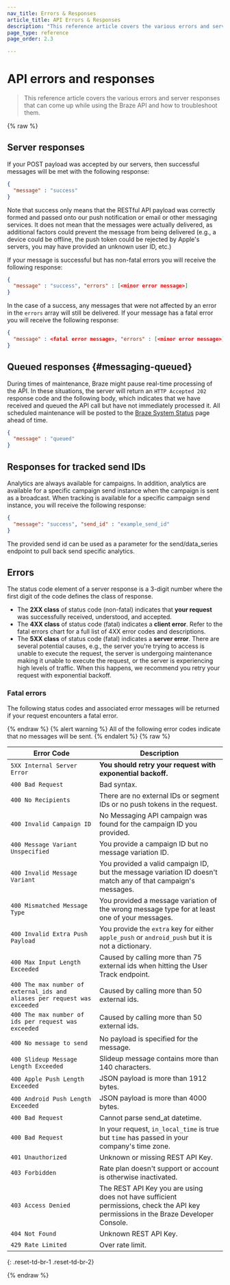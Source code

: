 ```yaml
---
nav_title: Errors & Responses
article_title: API Errors & Responses
description: "This reference article covers the various errors and server responses that can come up while using the Braze API and how to troubleshoot them." 
page_type: reference
page_order: 2.3

---
```

# API errors and responses

> This reference article covers the various errors and server responses that can come up while using the Braze API and how to troubleshoot them. 

{% raw %}

## Server responses

If your POST payload was accepted by our servers, then successful messages will be met with the following response:

```json
{
  "message" : "success"
}
```

Note that success only means that the RESTful API payload was correctly formed and passed onto our push notification or email or other messaging services. It does not mean that the messages were actually delivered, as additional factors could prevent the message from being delivered (e.g., a device could be offline, the push token could be rejected by Apple's servers, you may have provided an unknown user ID, etc.)

If your message is successful but has non-fatal errors you will receive the following response:

```json
{
  "message" : "success", "errors" : [<minor error message>]
}
```

In the case of a success, any messages that were not affected by an error in the `errors` array will still be delivered. If your message has a fatal error you will receive the following response:

```json
{
  "message" : <fatal error message>, "errors" : [<minor error message>]
}
```

## Queued responses {#messaging-queued}

During times of maintenance, Braze might pause real-time processing of the API. In these situations, the server will return an `HTTP Accepted 202` response code and the following body, which indicates that we have received and queued the API call but have not immediately processed it. All scheduled maintenance will be posted to the [Braze System Status](http://status.braze.com) page ahead of time.

```json
{
  "message" : "queued"
}
```

## Responses for tracked send IDs

Analytics are always available for campaigns. In addition, analytics are available for a specific campaign send instance when the campaign is sent as a broadcast. When tracking is available for a specific campaign send instance, you will receive the following response:

```json
{
  "message": "success", "send_id" : "example_send_id"
}
```

The provided send id can be used as a parameter for the send/data_series endpoint to pull back send specific analytics.

## Errors

The status code element of a server response is a 3-digit number where the first digit of the code defines the class of response.

- The **2XX class** of status code (non-fatal) indicates that **your request** was successfully received, understood, and accepted.
- The **4XX class** of status code (fatal) indicates a **client error**. Refer to the fatal errors chart for a full list of 4XX error codes and descriptions.
- The **5XX class** of status code (fatal) indicates a **server error**. There are several potential causes, e.g., the server you're trying to access is unable to execute the request, the server is undergoing maintenance making it unable to execute the request, or the server is experiencing high levels of traffic. When this happens, we recommend you retry your request with exponential backoff.

### Fatal errors

The following status codes and associated error messages will be returned if your request encounters a fatal error.

{% endraw %}
{% alert warning %}
All of the following error codes indicate that no messages will be sent.
{% endalert %}
{% raw %}

| Error Code | Description |
|---|---|
| `5XX Internal Server Error` | **You should retry your request with exponential backoff.**|
| `400 Bad Request` | Bad syntax.|
| `400 No Recipients` | There are no external IDs or segment IDs or no push tokens in the request.|
| `400 Invalid Campaign ID` | No Messaging API campaign was found for the campaign ID you provided.|
| `400 Message Variant Unspecified` | You provide a campaign ID but no message variation ID.|
| `400 Invalid Message Variant` | You provided a valid campaign ID, but the message variation ID doesn't match any of that campaign's messages.|
| `400 Mismatched Message Type` | You provided a message variation of the wrong message type for at least one of your messages.|
| `400 Invalid Extra Push Payload` | You provide the `extra` key for either `apple_push` or `android_push` but it is not a dictionary.|
| `400 Max Input Length Exceeded` | Caused by calling more than 75 external ids when hitting the User Track endpoint.|
| `400 The max number of external_ids and aliases per request was exceeded` | Caused by calling more than 50 external ids.|
| `400 The max number of ids per request was exceeded` | Caused by calling more than 50 external ids.|
| `400 No message to send` | No payload is specified for the message.|
| `400 Slideup Message Length Exceeded` | Slideup message contains more than 140 characters.|
| `400 Apple Push Length Exceeded` | JSON payload is more than 1912 bytes.|
| `400 Android Push Length Exceeded` | JSON payload is more than 4000 bytes.|
| `400 Bad Request` | Cannot parse send_at datetime.|
| `400 Bad Request` | In your request, `in_local_time` is true but `time` has passed in your company's time zone.|
| `401 Unauthorized` | Unknown or missing REST API Key.|
| `403 Forbidden` | Rate plan doesn't support or account is otherwise inactivated.|
| `403 Access Denied` | The REST API Key you are using does not have sufficient permissions, check the API key permissions in the Braze Developer Console.|
| `404 Not Found` | Unknown REST API Key.|
| `429 Rate Limited` | Over rate limit.|
{: .reset-td-br-1 .reset-td-br-2}

{% endraw %}
